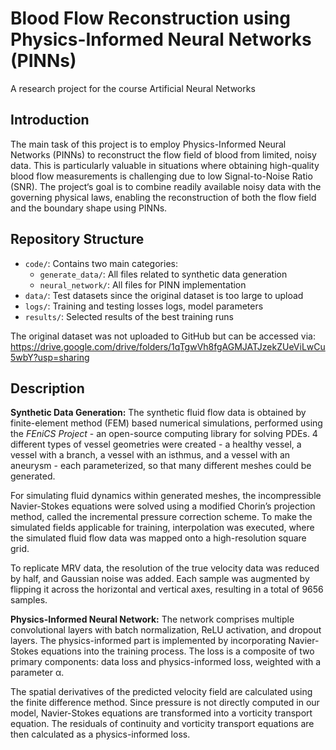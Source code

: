 # Blood Flow Reconstruction using Physics-Informed Neural Networks (PINNs)
A research project for the course Artificial Neural Networks


## Introduction
  The main task of this project is to employ Physics-Informed Neural Networks (PINNs) to reconstruct
the flow field of blood from limited, noisy data. This is particularly valuable in situations where
obtaining high-quality blood flow measurements is challenging due to low Signal-to-Noise Ratio (SNR).
The project‘s goal is to combine readily available noisy data with the governing physical laws, enabling
the reconstruction of both the flow field and the boundary shape using PINNs.

## Repository Structure

* `code/`: Contains two main categories:
    * `generate_data/`: All files related to synthetic data generation
    * `neural_network/`: All files for PINN implementation
* `data/`: Test datasets since the original dataset is too large to upload
* `logs/`: Training and testing losses logs, model parameters
* `results/`: Selected results of the best training runs 

The original dataset was not uploaded to GitHub but can be accessed via:
https://drive.google.com/drive/folders/1qTgwVh8fgAGMJATJzekZUeViLwCu5wbY?usp=sharing


## Description

**Synthetic Data Generation:** The synthetic fluid flow data is obtained by finite-element method (FEM) based
numerical simulations, performed using the _FEniCS Project_ - an open-source computing library for solving PDEs.
4 different types of vessel geometries were created - a healthy vessel, a vessel with a branch, a vessel with an
isthmus, and a vessel with an aneurysm - each parameterized, so that many different meshes could be generated. 

For simulating fluid dynamics within generated meshes, the incompressible Navier-Stokes equations were solved using 
a modified Chorin’s projection method, called the incremental pressure correction scheme. To make the simulated fields
applicable for training, interpolation was executed, where the simulated fluid flow data was mapped onto a high-resolution square grid.

To replicate MRV data, the resolution of the true velocity data was reduced by half, and Gaussian noise was added. 
Each sample was augmented by flipping it across the horizontal and vertical axes, resulting in a total of 9656 samples.

**Physics-Informed Neural Network:** The network comprises multiple convolutional layers with batch normalization, ReLU activation, 
and dropout layers. The physics-informed part is implemented by incorporating Navier-Stokes equations into the training process.
The loss is a composite of two primary components: data loss and physics-informed loss, weighted with a parameter α.

The spatial derivatives of the predicted velocity field are calculated using the finite difference method. Since pressure is
not directly computed in our model, Navier-Stokes equations are transformed into a vorticity transport equation. The residuals of
continuity and vorticity transport equations are then calculated as a physics-informed loss.
